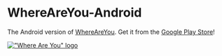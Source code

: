 WhereAreYou-Android
===================

The Android version of [WhereAreYou](http://jschmid.github.io/WhereAreYou/).
Get it from the [Google Play Store][1]!

[!["Where Are You" logo][2]][1]

[1]: https://play.google.com/store/apps/details?id=pro.schmid.android.whereareyou
[2]: http://i.imgur.com/fTGnNo9.png?1
